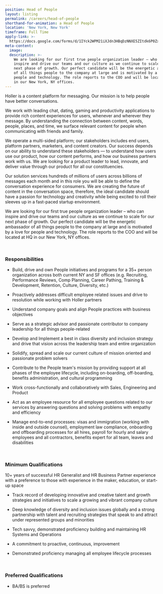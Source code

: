 ```yaml
---
position: Head of People
layout: listing
permalink: /careers/head-of-people
shorthand-for-animation: a Head of People
location: 'New York, New York'
timeframe: Full Time
apply-link: >-
  https://docs.google.com/forms/d/1IYck2WPM21iXJdn3HBqDzNNXE5ZItdk6P0ZxFLVe0cg/edit
meta-content:
  image:
  description: >-
    We are looking for our first true people organization leader – who can
    inspire and drive our teams and our culture as we continue to scale for our
    next phase of growth. Our perfect candidate will be the energetic ambassador
    of all things people to the company at large and is motivated by a love for
    people and technology. The role reports to the COO and will be located at HQ
    in our New York, NY offices.
---
```


Holler is a content platform for messaging. Our mission is to help people have better conversations.

We work with leading chat, dating, gaming and productivity applications to provide rich content experiences for users, whenever and wherever they message. By understanding the connection between content, words, people, places, and time, we surface relevant content for people when communicating with friends and family.

We operate a multi-sided platform; our stakeholders includes end users, platform partners, marketers, and content creators. Our success depends on our ability to understand these stakeholders — to understand how users use our product, how our content performs, and how our business partners work with us. We are looking for a product leader to lead, innovate, and deliver value through our product for all our constituencies.

Our solution services hundreds of millions of users across billions of messages each month and in this role you will be able to define the conversation experience for consumers. We are creating the future of content in the conversation space, therefore, the ideal candidate should have a passion for technology and creativity while being excited to roll their sleeves up in a fast-paced startup environment.

We are looking for our first true people organization leader – who can inspire and drive our teams and our culture as we continue to scale for our next phase of growth. Our perfect candidate will be the energetic ambassador of all things people to the company at large and is motivated by a love for people and technology. The role reports to the COO and will be located at HQ in our New York, NY offices.

&nbsp;

### **Responsibilities**

* Build, drive and own People initiatives and programs for a 35+ person organization across both current NY and SF offices (e.g. Recruiting, Performance Reviews, Comp Planning, Career Pathing, Training & Development, Retention, Culture, Diversity, etc.)

* Proactively addresses difficult employee related issues and drive to resolution while working with Holler partners

* Understand company goals and align People practices with business objectives

* Serve as a strategic advisor and passionate contributor to company leadership for all things people-related

* Develop and Implement a best in class diversity and inclusion strategy and drive that vision across the leadership team and entire organization

* Solidify, spread and scale our current culture of mission oriented and passionate problem solvers

* Contribute to the People team's mission by providing support at all phases of the employee lifecycle, including on-boarding, off-boarding, benefits administration, and cultural programming

* Work cross-functionally and collaboratively with Sales, Engineering and Product

* Act as an employee resource for all employee questions related to our services by answering questions and solving problems with empathy and efficiency

* Manage end-to-end processes: visas and immigration (working with inside and outside counsel), employment law compliance, onboarding and offboarding processes for all hires, payroll for hourly and salary employees and all contractors, benefits expert for all team, leaves and disabilities

&nbsp;

### **Minimum Qualifications**

10+ years of successful HR Generalist and HR Business Partner experience with a preference to those with experience in the maker, education, or start-up space

* Track record of developing innovative and creative talent and growth strategies and initiatives to scale a growing and vibrant company culture

* Deep knowledge of diversity and inclusion issues globally and a strong partnership with talent and recruiting strategies that speak to and attract under represented groups and minorities

* Tech savvy, demonstrated proficiency building and maintaining HR Systems and Operations

* A commitment to proactive, continuous, improvement

* Demonstrated proficiency managing all employee lifecycle processes

&nbsp;

### **Preferred Qualifications**

* BA/BS is preferred